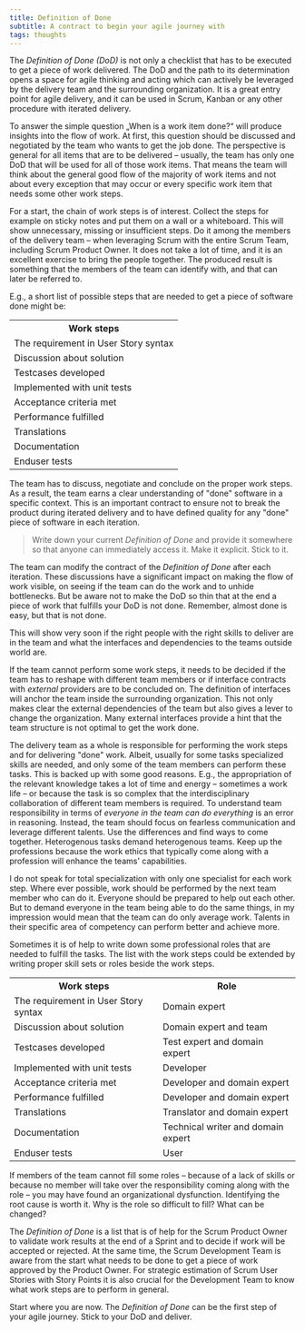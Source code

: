 ```yaml
---
title: Definition of Done
subtitle: A contract to begin your agile journey with
tags: thoughts
---
```


The _Definition of Done (DoD)_ is not only a checklist that has to be executed to get a piece of work delivered. The DoD and the path to its determination opens a space for agile thinking and acting which can actively be leveraged by the delivery team and the surrounding organization. It is a great entry point for agile delivery, and it can be used in Scrum, Kanban or any other procedure with iterated delivery.

To answer the simple question „When is a work item done?“ will produce insights into the flow of work. At first, this question should be discussed and negotiated by the team who wants to get the job done. The perspective is general for all items that are to be delivered – usually, the team has only one DoD that will be used for all of those work items. That means the team will think about the general good flow of the majority of work items and not about every exception that may occur or every specific work item that needs some other work steps.

For a start, the chain of work steps is of interest. Collect the steps for example on sticky notes and put them on a wall or a whiteboard. This will show unnecessary, missing or insufficient steps. Do it among the members of the delivery team – when leveraging Scrum with the entire Scrum Team, including Scrum Product Owner. It does not take a lot of time, and it is an excellent exercise to bring the people together. The produced result is something that the members of the team can identify with, and that can later be referred to.

E.g., a short list of possible steps that are needed to get a piece of software done might be:

<div>
<table>
<tr>
<th>Work steps</th>
</tr>
<tr>
<td>The requirement in User Story syntax</td>
</tr>
<tr>
<td>Discussion about solution</td>
</tr>
<tr>
<td>Testcases developed</td>
</tr>
<tr>
<td>Implemented with unit tests</td>
</tr>
<tr>
<td>Acceptance criteria met</td>
</tr>
<tr>
<td>Performance fulfilled</td>
</tr>
<tr>
<td>Translations</td>
</tr>
<tr>
<td>Documentation</td>
</tr>
<tr>
<td>Enduser tests</td>
</tr>
</table>
</div>

The team has to discuss, negotiate and conclude on the proper work steps. As a result, the team earns a clear understanding of "done" software in a specific context. This is an important contract to ensure not to break the product during iterated delivery and to have defined quality for any "done" piece of software in each iteration.

> Write down your current _Definition of Done_ and provide it somewhere so that anyone can immediately access it. Make it explicit. Stick to it.

The team can modify the contract of the _Definition of Done_ after each iteration. These discussions have a significant impact on making the flow of work visible, on seeing if the team can do the work and to unhide bottlenecks. But be aware not to make the DoD so thin that at the end a piece of work that fulfills your DoD is not done. Remember, almost done is easy, but that is not done.

This will show very soon if the right people with the right skills to deliver are in the team and what the interfaces and dependencies to the teams outside world are.

If the team cannot perform some work steps, it needs to be decided if the team has to reshape with different team members or if interface contracts with _external_ providers are to be concluded on. The definition of interfaces will anchor the team inside the surrounding organization. This not only makes clear the external dependencies of the team but also gives a lever to change the organization. Many external interfaces provide a hint that the team structure is not optimal to get the work done.

The delivery team as a whole is responsible for performing the work steps and for delivering "done" work. Albeit, usually for some tasks specialized skills are needed, and only some of the team members can perform these tasks. This is backed up with some good reasons. E.g., the appropriation of the relevant knowledge takes a lot of time and energy – sometimes a work life – or because the task is so complex that the interdisciplinary collaboration of different team members is required. To understand team responsibility in terms of _everyone in the team can do everything_ is an error in reasoning. Instead, the team should focus on fearless communication and leverage different talents. Use the differences and find ways to come together. Heterogenous tasks demand heterogenous teams. Keep up the professions because the work ethics that typically come along with a profession will enhance the teams' capabilities.

I do not speak for total specialization with only one specialist for each work step. Where ever possible, work should be performed by the next team member who can do it. Everyone should be prepared to help out each other. But to demand everyone in the team being able to do the same things, in my impression would mean that the team can do only average work. Talents in their specific area of competency can perform better and achieve more.

Sometimes it is of help to write down some professional roles that are needed to fulfill the tasks. The list with the work steps could be extended by writing proper skill sets or roles beside the work steps.

<div>
<table>
<tr>
<th>Work steps</th><th>Role</th>
</tr>
<tr>
<td>The requirement in User Story syntax</td><td>Domain expert</td>
</tr>
<tr>
<td>Discussion about solution</td><td>Domain expert and team</td>
</tr>
<tr>
<td>Testcases developed</td><td>Test expert and domain expert</td>
</tr>
<tr>
<td>Implemented with unit tests</td><td>Developer</td>
</tr>
<tr>
<td>Acceptance criteria met</td><td>Developer and domain expert</td>
</tr>
<tr>
<td>Performance fulfilled</td><td>Developer and domain expert</td>
</tr>
<tr>
<td>Translations</td><td>Translator and domain expert</td>
</tr>
<tr>
<td>Documentation</td><td>Technical writer and domain expert</td>
</tr>
<tr>
<td>Enduser tests</td><td>User</td>
</tr>
</table>
</div>

If members of the team cannot fill some roles – because of a lack of skills or because no member will take over the responsibility coming along with the role – you may have found an organizational dysfunction. Identifying the root cause is worth it. Why is the role so difficult to fill? What can be changed?

The _Definition of Done_ is a list that is of help for the Scrum Product Owner to validate work results at the end of a Sprint and to decide if work will be accepted or rejected. At the same time, the Scrum Development Team is aware from the start what needs to be done to get a piece of work approved by the Product Owner. For strategic estimation of Scrum User Stories with Story Points it is also crucial for the Development Team to know what work steps are to perform in general.

Start where you are now. The _Definition of Done_ can be the first step of your agile journey. Stick to your DoD and deliver.
